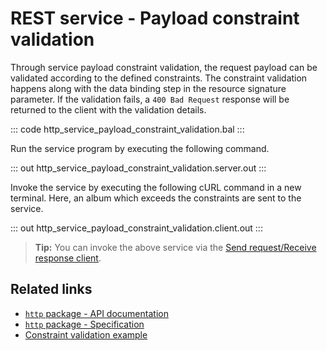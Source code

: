 # REST service - Payload constraint validation

Through service payload constraint validation, the request payload can be validated according to the defined constraints. The constraint validation happens along with the data binding step in the resource signature parameter. If the validation fails, a `400 Bad Request` response will be returned to the client with the validation details.

::: code http_service_payload_constraint_validation.bal :::

Run the service program by executing the following command.

::: out http_service_payload_constraint_validation.server.out :::

Invoke the service by executing the following cURL command in a new terminal. Here, an album which exceeds the constraints are sent to the service.

::: out http_service_payload_constraint_validation.client.out :::

>**Tip:** You can invoke the above service via the [Send request/Receive response client](/learn/by-example/http-client-send-request-receive-response/).

## Related links
- [`http` package - API documentation](https://lib.ballerina.io/ballerina/http/latest/)
- [`http` package - Specification](/spec/http/)
- [Constraint validation example](/learn/by-example/constraint-validations/)

